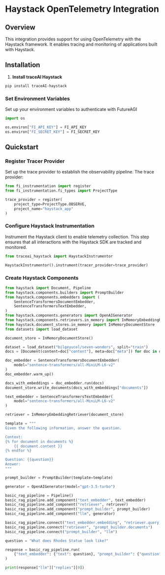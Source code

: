 # Haystack OpenTelemetry Integration

## Overview
This integration provides support for using OpenTelemetry with the Haystack framework. It enables tracing and monitoring of applications built with Haystack.

## Installation

1. **Install traceAI Haystack**

```bash
pip install traceAI-haystack
```

### Set Environment Variables
Set up your environment variables to authenticate with FutureAGI

```python
import os

os.environ["FI_API_KEY"] = FI_API_KEY
os.environ["FI_SECRET_KEY"] = FI_SECRET_KEY
```

## Quickstart

### Register Tracer Provider
Set up the trace provider to establish the observability pipeline. The trace provider:

```python
from fi_instrumentation import register
from fi_instrumentation.fi_types import ProjectType

trace_provider = register(
    project_type=ProjectType.OBSERVE,
    project_name="haystack_app"
)
```

### Configure Haystack Instrumentation
Instrument the Haystack client to enable telemetry collection. This step ensures that all interactions with the Haystack SDK are tracked and monitored.

```python
from traceai_haystack import HaystackInstrumentor

HaystackInstrumentor().instrument(tracer_provider=trace_provider)
```

### Create Haystack Components

```python
from haystack import Document, Pipeline
from haystack.components.builders import PromptBuilder
from haystack.components.embedders import (
    SentenceTransformersDocumentEmbedder,
    SentenceTransformersTextEmbedder,
)
from haystack.components.generators import OpenAIGenerator
from haystack.components.retrievers.in_memory import InMemoryEmbeddingRetriever
from haystack.document_stores.in_memory import InMemoryDocumentStore
from datasets import load_dataset

document_store = InMemoryDocumentStore()

dataset = load_dataset("bilgeyucel/seven-wonders", split="train")
docs = [Document(content=doc["content"], meta=doc["meta"]) for doc in dataset]

doc_embedder = SentenceTransformersDocumentEmbedder(
    model="sentence-transformers/all-MiniLM-L6-v2"
)
doc_embedder.warm_up()

docs_with_embeddings = doc_embedder.run(docs)
document_store.write_documents(docs_with_embeddings["documents"])

text_embedder = SentenceTransformersTextEmbedder(
    model="sentence-transformers/all-MiniLM-L6-v2"
)

retriever = InMemoryEmbeddingRetriever(document_store)

template = """
Given the following information, answer the question.

Context:
{% for document in documents %}
    {{ document.content }}
{% endfor %}

Question: {{question}}
Answer:
"""

prompt_builder = PromptBuilder(template=template)

generator = OpenAIGenerator(model="gpt-3.5-turbo")

basic_rag_pipeline = Pipeline()
basic_rag_pipeline.add_component("text_embedder", text_embedder)
basic_rag_pipeline.add_component("retriever", retriever)
basic_rag_pipeline.add_component("prompt_builder", prompt_builder)
basic_rag_pipeline.add_component("llm", generator)

basic_rag_pipeline.connect("text_embedder.embedding", "retriever.query_embedding")
basic_rag_pipeline.connect("retriever", "prompt_builder.documents")
basic_rag_pipeline.connect("prompt_builder", "llm")

question = "What does Rhodes Statue look like?"

response = basic_rag_pipeline.run(
    {"text_embedder": {"text": question}, "prompt_builder": {"question": question}}
)

print(response["llm"]["replies"][0])
```

